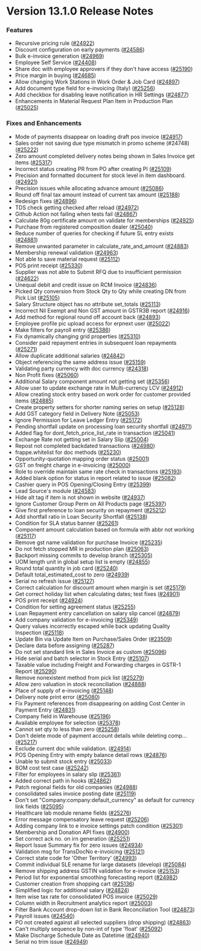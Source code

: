 # Version 13.1.0 Release Notes

### Features

- Recursive pricing rule ([#24922](https://github.com/viyaga/erpnext/pull/24922))
- Discount configuration on early payments ([#24586](https://github.com/viyaga/erpnext/pull/24586))
- Bulk e-invoice generation ([#24969](https://github.com/viyaga/erpnext/pull/24969))
- Employee Self Service ([#24408](https://github.com/viyaga/erpnext/pull/24408))
- Share doc with employee approvers if they don't have access ([#25190](https://github.com/viyaga/erpnext/pull/25190))
- Price margin in buying ([#24685](https://github.com/viyaga/erpnext/pull/24685))
- Allow changing Work Stations in Work Order & Job Card ([#24897](https://github.com/viyaga/erpnext/pull/24897))
- Add document type field for e-invoicing (Italy) ([#25256](https://github.com/viyaga/erpnext/pull/25256))
- Add checkbox for disabling leave notification in HR Settings ([#24877](https://github.com/viyaga/erpnext/pull/24877))
- Enhancements in Material Request Plan Item in Production Plan ([#25025](https://github.com/viyaga/erpnext/pull/25025))


### Fixes and Enhancements
- Mode of payments disappear on loading draft pos invoice ([#24917](https://github.com/viyaga/erpnext/pull/24917))
- Sales order not saving due type mismatch in promo scheme (#24748) ([#25222](https://github.com/viyaga/erpnext/pull/25222))
- Zero amount completed delivery notes being shown in Sales Invoice get items ([#25317](https://github.com/viyaga/erpnext/pull/25317))
- Incorrect status creating PR from PO after creating PI ([#25109](https://github.com/viyaga/erpnext/pull/25109))
- Precision and formatted document for stock level in item dashboard. ([#24921](https://github.com/viyaga/erpnext/pull/24921))
- Precision issues while allocating advance amount ([#25086](https://github.com/viyaga/erpnext/pull/25086))
- Round off final tax amount instead of current tax amount ([#25188](https://github.com/viyaga/erpnext/pull/25188))
- Redesign fixes ([#24896](https://github.com/viyaga/erpnext/pull/24896))
- TDS check getting checked after reload ([#24972](https://github.com/viyaga/erpnext/pull/24972))
- Github Action not failing when tests fail ([#24867](https://github.com/viyaga/erpnext/pull/24867))
- Calculate 80g certificate amount on validate for memberships ([#24925](https://github.com/viyaga/erpnext/pull/24925))
- Purchase from registered composition dealer ([#25040](https://github.com/viyaga/erpnext/pull/25040))
- Reduce number of queries for checking if future SL entry exists ([#24881](https://github.com/viyaga/erpnext/pull/24881))
- Remove unwanted parameter in calculate_rate_and_amount ([#24883](https://github.com/viyaga/erpnext/pull/24883))
- Membership renewal validation ([#24963](https://github.com/viyaga/erpnext/pull/24963))
- Not able to save material request ([#25112](https://github.com/viyaga/erpnext/pull/25112))
- POS print receipt ([#25330](https://github.com/viyaga/erpnext/pull/25330))
- Supplier was not able to Submit RFQ due to insufficient permission ([#24622](https://github.com/viyaga/erpnext/pull/24622))
- Unequal debit and credit issue on RCM Invoice ([#24836](https://github.com/viyaga/erpnext/pull/24836))
- Picked Qty conversion from Stock Qty to Qty while creating DN from Pick List ([#25105](https://github.com/viyaga/erpnext/pull/25105))
- Salary Structure object has no attribute set_totals ([#25113](https://github.com/viyaga/erpnext/pull/25113))
- Incorrect Nil Exempt and Non GST amount in GSTR3B report ([#24916](https://github.com/viyaga/erpnext/pull/24916))
- Add method for regional round off account back ([#24893](https://github.com/viyaga/erpnext/pull/24893))
- Employee profile pic upload access for erpnext user ([#25022](https://github.com/viyaga/erpnext/pull/25022))
- Make filters for payroll entry ([#25386](https://github.com/viyaga/erpnext/pull/25386))
- Fix dynamically changing grid properties ([#25310](https://github.com/viyaga/erpnext/pull/25310))
- Consider paid repayment entries in subsequent loan repayments ([#25271](https://github.com/viyaga/erpnext/pull/25271))
- Allow duplicate additional salaries ([#24842](https://github.com/viyaga/erpnext/pull/24842))
- Object referencing the same address issue ([#25159](https://github.com/viyaga/erpnext/pull/25159))
- Validating party currency with doc currency ([#24318](https://github.com/viyaga/erpnext/pull/24318))
- Non Profit fixes ([#25060](https://github.com/viyaga/erpnext/pull/25060))
- Additional Salary component amount not getting set ([#25356](https://github.com/viyaga/erpnext/pull/25356))
- Allow user to update exchange rate in Multi-currency LCV ([#24912](https://github.com/viyaga/erpnext/pull/24912))
- Allow creating stock entry based on work order for customer provided items ([#24885](https://github.com/viyaga/erpnext/pull/24885))
- Create property setters for shorter naming series on setup ([#25128](https://github.com/viyaga/erpnext/pull/25128))
- Add GST category field in Delivery Note ([#25053](https://github.com/viyaga/erpnext/pull/25053))
- Ignore Permission for Leave Ledger Entry ([#25172](https://github.com/viyaga/erpnext/pull/25172))
- Pending shortfall update  on processing loan security shortfall ([#24971](https://github.com/viyaga/erpnext/pull/24971))
- Added flag for dont_fetch_price_list_rate in transaction ([#25041](https://github.com/viyaga/erpnext/pull/25041))
- Exchange Rate not getting set in Salary Slip ([#25004](https://github.com/viyaga/erpnext/pull/25004))
- Repost not completed backdated transactions ([#24980](https://github.com/viyaga/erpnext/pull/24980))
- frappe.whitelist for doc methods ([#25230](https://github.com/viyaga/erpnext/pull/25230))
- Opportunity-quotation mapping order status ([#25001](https://github.com/viyaga/erpnext/pull/25001))
- GST on freight charge in e-invoicing ([#25000](https://github.com/viyaga/erpnext/pull/25000))
- Role to override maintain same rate check in transactions ([#25193](https://github.com/viyaga/erpnext/pull/25193))
- Added blank option for status in report related to issue ([#25082](https://github.com/viyaga/erpnext/pull/25082))
- Cashier query in POS Opening/Closing Entry ([#25399](https://github.com/viyaga/erpnext/pull/25399))
- Lead Source's module ([#24583](https://github.com/viyaga/erpnext/pull/24583))
- Hide alt tag if item is not shown in website ([#24937](https://github.com/viyaga/erpnext/pull/24937))
- Ignore Customer Group Perm on All Products page ([#25397](https://github.com/viyaga/erpnext/pull/25397))
- Give first preference to loan security on repayment ([#25212](https://github.com/viyaga/erpnext/pull/25212))
- Add shortfall ratio in Loan Security Shortfall ([#25138](https://github.com/viyaga/erpnext/pull/25138))
- Condition for SLA status banner ([#25261](https://github.com/viyaga/erpnext/pull/25261))
- Component amount calculation based on formula with abbr not working ([#25117](https://github.com/viyaga/erpnext/pull/25117))
- Remove gst name validation for purchase Invoice ([#25235](https://github.com/viyaga/erpnext/pull/25235))
- Do not fetch stopped MR in production plan ([#25063](https://github.com/viyaga/erpnext/pull/25063))
- Backport missing commits to develop branch ([#25305](https://github.com/viyaga/erpnext/pull/25305))
- UOM length unit in global setup list is empty ([#24855](https://github.com/viyaga/erpnext/pull/24855))
- Round total quantity in job card ([#25240](https://github.com/viyaga/erpnext/pull/25240))
- Default total_estimated_cost to zero ([#24939](https://github.com/viyaga/erpnext/pull/24939))
- Serial no refresh issue ([#25127](https://github.com/viyaga/erpnext/pull/25127))
- Correct calculation for discount amount when margin is set ([#25179](https://github.com/viyaga/erpnext/pull/25179))
- Get correct holiday list when calculating dates; test fixes ([#24901](https://github.com/viyaga/erpnext/pull/24901))
- POS print receipt ([#24924](https://github.com/viyaga/erpnext/pull/24924))
- Condition for setting agreement status ([#25255](https://github.com/viyaga/erpnext/pull/25255))
- Loan Repayment entry cancellation on salary slip cancel ([#24879](https://github.com/viyaga/erpnext/pull/24879))
- Add company validation for e-invoicing ([#25349](https://github.com/viyaga/erpnext/pull/25349))
- Query values incorrectly escaped while back updating Quality Inspection ([#25118](https://github.com/viyaga/erpnext/pull/25118))
- Update Bin via Update Item on Purchase/Sales Order  ([#23509](https://github.com/viyaga/erpnext/pull/23509))
- Declare data before assigning ([#25287](https://github.com/viyaga/erpnext/pull/25287))
- Do not set standard link in Sales Invoice as custom ([#25096](https://github.com/viyaga/erpnext/pull/25096))
- Hide serial and batch selector in Stock Entry ([#25107](https://github.com/viyaga/erpnext/pull/25107))
- Taxable value including Freight and Forwarding charges in GSTR-1 Report ([#25290](https://github.com/viyaga/erpnext/pull/25290))
- Remove nonexistent method from pick list ([#25279](https://github.com/viyaga/erpnext/pull/25279))
- Allow zero valuation in stock reconciliation ([#24888](https://github.com/viyaga/erpnext/pull/24888))
- Place of supply of e-invoicing ([#25148](https://github.com/viyaga/erpnext/pull/25148))
- Delivery note print error ([#25080](https://github.com/viyaga/erpnext/pull/25080))
- Fix Payment references from disappearing on adding Cost Center in Payment Entry ([#24831](https://github.com/viyaga/erpnext/pull/24831))
- Company field in Warehouse ([#25196](https://github.com/viyaga/erpnext/pull/25196))
- Available employee for selection ([#25378](https://github.com/viyaga/erpnext/pull/25378))
- Cannot set qty to less than zero ([#25258](https://github.com/viyaga/erpnext/pull/25258))
- Don't delete mode of payment account details while deleting comp… ([#25217](https://github.com/viyaga/erpnext/pull/25217))
- Exclude current doc while validation. ([#24914](https://github.com/viyaga/erpnext/pull/24914))
- POS Opening Entry with empty balance detail rows ([#24876](https://github.com/viyaga/erpnext/pull/24876))
- Unable to submit stock entry ([#25033](https://github.com/viyaga/erpnext/pull/25033))
- BOM cost test case ([#25242](https://github.com/viyaga/erpnext/pull/25242))
- Filter for employees in salary slip ([#25361](https://github.com/viyaga/erpnext/pull/25361))
- Added correct path in hooks ([#24862](https://github.com/viyaga/erpnext/pull/24862))
- Patch regional fields for old companies ([#24988](https://github.com/viyaga/erpnext/pull/24988))
- consolidated sales invoice posting date ([#25119](https://github.com/viyaga/erpnext/pull/25119))
- Don't set "Company:company:default_currency" as default for currency link fields ([#25095](https://github.com/viyaga/erpnext/pull/25095))
- Healthcare lab module rename fields ([#25276](https://github.com/viyaga/erpnext/pull/25276))
- Error message compensatory leave request ([#25206](https://github.com/viyaga/erpnext/pull/25206))
- Adding company link to e invoice settings patch condition ([#25301](https://github.com/viyaga/erpnext/pull/25301))
- Membership and Donation API fixes ([#24900](https://github.com/viyaga/erpnext/pull/24900))
- Set correct ack no. on irn generation ([#25251](https://github.com/viyaga/erpnext/pull/25251))
- Report Issue Summary fix for zero issues ([#24934](https://github.com/viyaga/erpnext/pull/24934))
- Validation msg for TransDocNo e-invoicing ([#25121](https://github.com/viyaga/erpnext/pull/25121))
- Correct state code for 'Other Territory' ([#24993](https://github.com/viyaga/erpnext/pull/24993))
- Commit individual SLE rename for large datasets (develop) ([#25084](https://github.com/viyaga/erpnext/pull/25084))
- Remove shipping address GSTIN validation for e-invoice ([#25153](https://github.com/viyaga/erpnext/pull/25153))
- Period list for exponential smoothing forecasting report ([#24982](https://github.com/viyaga/erpnext/pull/24982))
- Customer creation from shopping cart ([#25136](https://github.com/viyaga/erpnext/pull/25136))
- Simplified logic for additional salary ([#24824](https://github.com/viyaga/erpnext/pull/24824))
- Item wise tax rate for consolidated POS invoice ([#25029](https://github.com/viyaga/erpnext/pull/25029))
- Column width in Recruitment analytics report ([#25003](https://github.com/viyaga/erpnext/pull/25003))
- Filter Bank Account drop-down list in Bank Reconciliation Tool ([#24873](https://github.com/viyaga/erpnext/pull/24873))
- Payroll issues ([#24540](https://github.com/viyaga/erpnext/pull/24540))
- PO not created against all selected suppliers (drop shipping) ([#24863](https://github.com/viyaga/erpnext/pull/24863))
- Can't multiply sequence by non-int of type 'float' ([#25092](https://github.com/viyaga/erpnext/pull/25092))
- Make Discharge Schedule Date as Datetime ([#24940](https://github.com/viyaga/erpnext/pull/24940))
- Serial no trim issue ([#24949](https://github.com/viyaga/erpnext/pull/24949))
